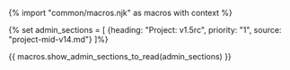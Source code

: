 {% import "common/macros.njk" as macros with context %}

{% set admin_sections = [
  {heading: "Project: v1.5rc", priority: "1", source: "project-mid-v14.md"}
]%}

{{ macros.show_admin_sections_to_read(admin_sections) }}